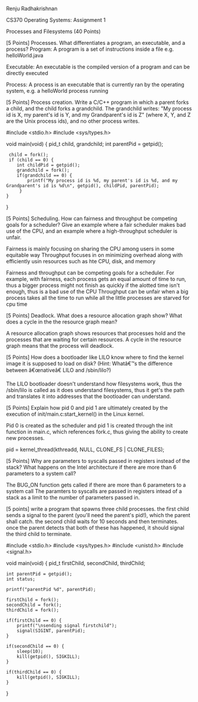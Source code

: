 Renju Radhakrishnan

CS370 Operating Systems: Assignment 1

Processes and Filesystems (40 Points)

[5 Points] Processes. What differentiates a program, an executable, and a process?
Program: A program is a set of instructions inside a file e.g. helloWorld.java 

Executable: An executable is the compiled version of a program and can be directly executed

Process: A process is an executable that is currently ran by the operating system, e.g. a helloWorld process running


[5 Points] Process creation. Write a C/C++ program in which a parent forks a child, and the child forks a grandchild. The grandchild writes: "My process id is X, my parent's id is Y, and my Grandparent's id is Z" (where X, Y, and Z are the Unix process ids), and no other process writes.

#include  <stdio.h>
#include  <sys/types.h>

void  main(void) {
     pid_t child, grandchild;
     int parentPid = getpid();

     
     child = fork();
     if (child == 0) {
        int childPid = getpid();
        grandchild = fork();
        if(grandchild == 0) {
            printf("My process id is %d, my parent's id is %d, and my Grandparent's id is %d\n", getpid(), childPid, parentPid);
         }
    }
}


[5 Points] Scheduling. How can fairness and throughput be competing goals for a scheduler? Give an example where a fair scheduler makes bad use of the CPU, and an example where a high-throughput scheduler is unfair.

Fairness is mainly focusing on sharing the CPU among users in some equitable way
Throughput focuses in on minimizing overhead along with efficiently usin resources such as hte CPU, disk, and memory

Fairness and throughput can be competing goals for a scheduler.
For example, with fairness, each process gets an equal amount of time to run, thus a bigger process might not finish as quickly if the alotted time isn't enough,
thus is a bad use of the CPU
Throughput can be unfair when a big process takes all the time to run while all the little processes are starved for cpu time

[5 Points] Deadlock. What does a resource allocation graph show? What does a cycle in the the resource graph mean?

A resource allocation graph shows resources that processes hold and the processes that are waiting for certain resources. 
A cycle in the resource graph means that the process will deadlock. 

[5 Points] How does a bootloader like LILO know where to find the kernel image it is supposed to load on disk? (Hint: Whatâ€™s the difference between â€œnativeâ€ LILO and /sbin/lilo?)

The LILO bootloader doesn't understand how filesystems work, thus the /sbin/lilo is called as it does understand filesystems, thus it get's the 
path and translates it into addresses that the bootloader can understand. 

[5 Points] Explain how pid 0 and pid 1 are ultimately created by the execution of init/main.c:start_kernel() in the Linux kernel.

Pid 0 is created as the scheduler and pid 1 is created through the init function in main.c, which references fork.c,
thus giving the ability to create new processes. 

pid = kernel_thread(kthreadd, NULL, CLONE_FS | CLONE_FILES);

[5 Points] Why are parameters to syscalls passed in registers instead of the stack?  What happens on the Intel architecture if there are more than 6 parameters to a system call?

The BUG_ON function gets called if there are more than 6 parameters to a system call
The paramters to syscalls are passed in registers intead of a stack as a limit to the number of parameters passed in.

[5 points] write a program that spawns three child processes.  the first child sends a signal to the parent (you'll need the parent's pid!), which the parent shall catch.  the second child waits for 10 seconds and then terminates.  once the parent detects that both of these has happened, it should signal the third child to terminate.

#include  <stdio.h>
#include  <sys/types.h>
#include <unistd.h> 
#include <signal.h>

void main(void) {
    pid_t firstChild, secondChild, thirdChild;

    int parentPid = getpid();
    int status;

    printf("parentPid %d", parentPid);

    firstChild = fork();
    secondChild = fork(); 
    thirdChild = fork(); 
    
    if(firstChild == 0) {
        printf("\nsending signal firstchild");
        signal(SIGINT, parentPid);
    }
    
    if(secondChild == 0) {
        sleep(10);
        kill(getpid(), SIGKILL);
    }

    if(thirdChild == 0) {
        kill(getpid(), SIGKILL);    
    }
}